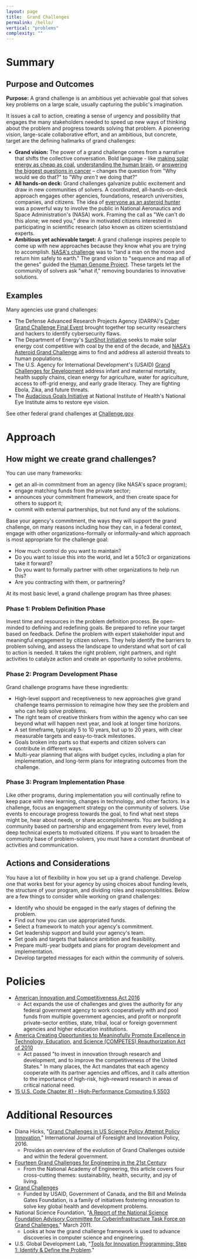 ```yaml
---
layout: page
title:  Grand Challenges
permalink: /hello/
vertical: "problems"
complexity: ""
---
```


# Summary

## Purpose and Outcomes

**Purpose:** A grand challenge is an ambitious yet achievable goal that solves key problems on a large scale, usually capturing the public&#39;s imagination.

It issues a call to action, creating a sense of urgency and possibility that engages the many stakeholders needed to speed up new ways of thinking about the problem and progress towards solving that problem. A pioneering vision, large-scale collaborative effort, and an ambitious, but concrete, target are the defining hallmarks of grand challenges:

- **Grand vision:** The power of a grand challenge comes from a narrative that shifts the collective conversation. Bold language - like [making solar energy as cheap as coal](https://energy.gov/eere/sunshot/sunshot-initiative), [understanding the human brain](https://obamawhitehouse.archives.gov/blog/2014/10/09/brain-initiative-and-grand-challenge-scholars), or [answering the biggest questions in cancer](http://www.cancerresearchuk.org/about-us/cancer-news/press-release/2017-02-10-cancer-research-uk-announces-inaugural-grand-challenge-teams-to-answer-the-biggest-questions-in) – changes the question from &quot;Why would we do that?&quot; to &quot;Why _aren&#39;t_ we doing that?&quot;
- **All hands-on deck:** Grand challenges galvanize public excitement and draw in new communities of solvers. A coordinated, all-hands-on-deck approach engages other agencies, foundations, research universities, companies, and citizens. The idea of [everyone as an asteroid hunter](https://www.nasa.gov/press/2014/march/be-an-asteroid-hunter-in-nasas-first-asteroid-grand-challenge-contest-series/) was a powerful way to involve the public in National Aeronautics and Space Administration&#39;s (NASA) work. Framing the call as &quot;We can&#39;t do this alone; we need you,&quot; drew in motivated citizens interested in participating in scientific research (also known as citizen scientists)and experts.
- **Ambitious yet achievable target:**  A grand challenge inspires people to come up with new approaches because they know what you are trying to accomplish. [NASA&#39;s challenge](https://www.history.nasa.gov/Apollomon/Apollo.html) was to &quot;land a man on the moon and return him safely to earth.&quot; The grand vision to &quot;sequence and map all of the genes&quot; guided the [Human Genome Project](https://www.genome.gov/12011238/an-overview-of-the-human-genome-project/). These targets let the community of solvers ask &quot;what if,&quot; removing boundaries to innovative solutions.

## Examples

Many agencies use grand challenges:

- The Defense Advanced Research Projects Agency (DARPA)&#39;s [Cyber Grand Challenge Final Event](https://www.darpa.mil/program/cyber-grand-challenge) brought together top security researchers and hackers to identify cybersecurity flaws.
- The Department of Energy&#39;s [SunShot Initiative](https://energy.gov/eere/sunshot/sunshot-initiative) seeks to make solar energy cost competitive with coal by the end of the decade, and [NASA&#39;s Asteroid Grand Challenge](http://www.nasa.gov/feature/what-is-the-asteroid-grand-challenge) aims to find and address all asteroid threats to human populations.
- The U.S. Agency for International Development&#39;s (USAID) [Grand Challenges for Development](https://www.usaid.gov/grandchallenges) address infant and maternal mortality, health supply chains, clean energy for agriculture, water for agriculture, access to off-grid energy, and early grade literacy. They are fighting Ebola, Zika, and future threats.
- The [Audacious Goals Initiative](https://nei.nih.gov/audacious) at National Institute of Health&#39;s National Eye Institute aims to restore eye vision.

See other federal grand challenges at [Challenge.gov](https://www.challenge.gov/about/).

# Approach

## How might we create grand challenges?

You can use many frameworks:

- get an all-in commitment from an agency (like NASA&#39;s space program);
- engage matching funds from the private sector;
- announces your commitment framework, and then create space for others to support it;
- commit with external partnerships, but not fund any of the solutions.

Base your agency&#39;s commitment, the ways they will support the grand challenge, on many reasons including how they can, in a federal context, engage with other organizations–formally or informally–and which approach is most appropriate for the challenge goal:

- How much control do you want to maintain?
- Do you want to issue this into the world, and let a 501c3 or organizations take it forward?
- Do you want to formally partner with other organizations to help run this?
- Are you contracting with them, or partnering?

At its most basic level, a grand challenge program has three phases:

### Phase 1: Problem Definition Phase

Invest time and resources in the problem definition process. Be open-minded to defining and redefining goals. Be prepared to refine your target based on feedback. Define the problem with expert stakeholder input and meaningful engagement by citizen solvers. They help identify the barriers to problem solving, and assess the landscape to understand what sort of call to action is needed. It takes the right problem, right partners, and right activities to catalyze action and create an opportunity to solve problems.

### Phase 2: Program Development Phase

Grand challenge programs have these ingredients:

- High-level support and receptiveness to new approaches give grand challenge teams permission to reimagine how they see the problem and who can help solve problems.
- The right team of creative thinkers from within the agency who can see beyond what will happen next year, and look at longer time horizons.
- A set timeframe, typically 5 to 10 years, but up to 20 years, with clear measurable targets and easy-to-track milestones.
- Goals broken into parts so that experts and citizen solvers can contribute in different ways.
- Multi-year planning that aligns with budget cycles, including a plan for implementation, and long-term plans for integrating outcomes from the challenge.

### Phase 3: Program Implementation Phase

Like other programs, during implementation you will continually refine to keep pace with new learning, changes in technology, and other factors. In a challenge, focus an engagement strategy on the community of solvers. Use events to encourage progress towards the goal, to find what next steps might be, hear about needs, or share accomplishments. You are building a community based on partnership and engagement from every level, from deep technical experts to motivated citizens. If you want to broaden the community base of problem-solvers, you must have a constant drumbeat of activities and communication.

<!--second-column-->

## Actions and Considerations

You have a lot of flexibility in how you set up a grand challenge. Develop one that works best for your agency by using choices about funding levels, the structure of your program, and dividing roles and responsibilities. Below are a few things to consider while working on grand challenges:

- Identify who should be engaged in the early stages of defining the problem.
- Find out how you can use appropriated funds.
- Select a framework to match your agency&#39;s commitment.
- Get leadership support and build your agency&#39;s team.
- Set goals and targets that balance ambition and feasibility.
- Prepare multi-year budgets and plans for program development and implementation.
- Develop targeted messages for each within the community of solvers.

# Policies

- [American Innovation and Competitiveness Act 2016](https://www.congress.gov/bill/114th-congress/senate-bill/3084)
  - Act expands the use of challenges and gives the authority for any federal government agency to work cooperatively with and pool funds from multiple government agencies, and profit or nonprofit private-sector entities, state, tribal, local or foreign government agencies and higher education institutions.
- [America Creating Opportunities to Meaningfully Promote Excellence in Technology, Education,](https://www.congress.gov/bill/111th-congress/house-bill/5116) [and Science (COMPETES) Reauthorization Act of 2010](https://www.congress.gov/bill/111th-congress/house-bill/5116)
  - Act passed &quot;to invest in innovation through research and development, and to improve the competitiveness of the United States.&quot; In many places, the Act mandates that each agency cooperate with its partner agencies and offices, and it calls attention to the importance of high-risk, high-reward research in areas of critical national need.
- [15 U.S. Code Chapter 81 - High-Performance Computing § 5503](https://www.gpo.gov/fdsys/search/pagedetails.action;jsessionid=J3GRS16V8pXMyXytqXjBxBJycBGx2P8ybcxH7VzjT0nTvPJmMTlL!352320610!-18081458?browsePath=Title+15%2FCHAPTER+81&amp;granuleId=USCODE-2011-title15-chap81&amp;packageId=USCODE-2011-title15&amp;collapse=true&amp;fromBrowse=true)

# Additional Resources

- Diana Hicks, &quot;[Grand Challenges in US Science Policy Attempt Policy Innovation](https://works.bepress.com/diana_hicks/38/),&quot; International Journal of Foresight and Innovation Policy, 2016.
  - Provides an overview of the evolution of Grand Challenges outside and within the federal government.
- [Fourteen Grand Challenges for Engineering in the 21st Century](http://www.engineeringchallenges.org/challenges/16091.aspx)
  - From the National Academy of Engineering, this article covers four cross-cutting themes: sustainability, health, security, and joy of living.
- [Grand Challenges](https://grandchallenges.org)
  - Funded by USAID, Government of Canada, and the Bill and Melinda Gates Foundation, is a family of initiatives fostering innovation to solve key global health and development problems.
- National Science Foundation, &quot;[A Report of the National Science Foundation Advisory Committee for Cyberinfrastructure Task Force on Grand Challenges](https://www.nsf.gov/cise/oac/taskforces/TaskForceReport_GrandChallenges.pdf),&quot; March 2011.
  - Looks at how the grand challenge framework is used to advance discoveries in computer science and engineering.
- U.S. Global Development Lab, &quot;[Tools for Innovation Programming: Step 1: Identify &amp; Define the Problem](https://static.globalinnovationexchange.org/s3fs-public/asset/document/Innovation%20Toolkit%20Step1%20Identify%20and%20Define%20Problem.pdf?fTX9Pboak5vTfNrxM2VbaF_wXPo0DugY).&quot;

